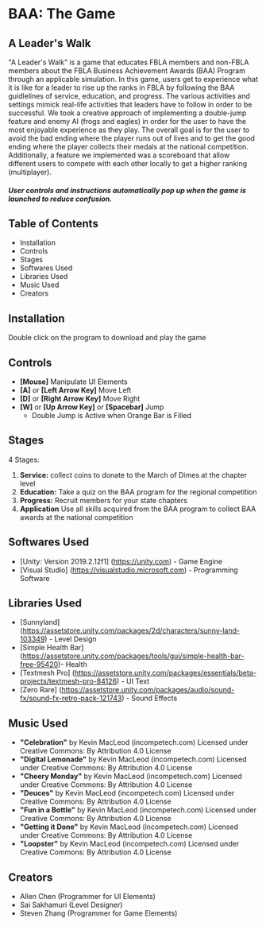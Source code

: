 # BAA: The Game
## A Leader's Walk 

"A Leader's Walk" is a game that educates FBLA members and non-FBLA members about the FBLA Business Achievement Awards (BAA) Program through an applicable simulation. In this game, users get to experience what it is like for a leader to rise up the ranks in FBLA by following the BAA guidlelines of service, education, and progress. The various activities and settings mimick real-life activities that leaders have to follow in order to be successful. We took a creative approach of implementing a double-jump feature and enemy AI (frogs and eagles) in order for the user to have the most enjoyable experience as they play. The overall goal is for the user to avoid the bad ending where the player runs out of lives and to get the good ending where the player collects their medals at the national competition. Additionally, a feature we implemented was a scoreboard that allow different users to compete with each other locally to get a higher ranking (multiplayer).

#### *User controls and instructions automatically pop up when the game is launched to reduce confusion.*


## Table of Contents
* Installation
* Controls
* Stages
* Softwares Used
* Libraries Used
* Music Used
* Creators

## Installation
Double click on the program to download and play the game

## Controls
* **[Mouse]** Manipulate UI Elements
* **[A]** or **[Left Arrow Key]** Move Left
* **[D]** or **[Right Arrow Key]** Move Right
* **[W]** or **[Up Arrow Key]** or **[Spacebar]** Jump 
    * Double Jump is Active when Orange Bar is Filled

## Stages
4 Stages:
1. **Service:** collect coins to donate to the March of Dimes at the chapter level
2. **Education:** Take a quiz on the BAA program for the regional competition
3. **Progress:** Recruit members for your state chapters
4. **Application** Use all skills acquired from the BAA program to collect BAA awards at the national competition

## Softwares Used
* [Unity: Version 2019.2.12f1] (https://unity.com) - Game Engine
* [Visual Studio] (https://visualstudio.microsoft.com) - Programming Software

## Libraries Used
* [Sunnyland] (https://assetstore.unity.com/packages/2d/characters/sunny-land-103349) - Level Design
* [Simple Health Bar] (https://assetstore.unity.com/packages/tools/gui/simple-health-bar-free-95420)- Health
* [Textmesh Pro] (https://assetstore.unity.com/packages/essentials/beta-projects/textmesh-pro-84126) - UI Text 
* [Zero Rare] (https://assetstore.unity.com/packages/audio/sound-fx/sound-fx-retro-pack-121743) - Sound Effects

## Music Used
* **"Celebration"** by Kevin MacLeod (incompetech.com) Licensed under Creative Commons: By Attribution 4.0 License ​
* **"Digital Lemonade"** by Kevin MacLeod (incompetech.com) Licensed under Creative Commons: By Attribution 4.0 License ​
* **"Cheery Monday"** by Kevin MacLeod (incompetech.com) Licensed under Creative Commons: By Attribution 4.0 License​
* **"Deuces"** by Kevin MacLeod (incompetech.com) Licensed under Creative Commons: By Attribution 4.0 License ​
* **"Fun in a Bottle"** by Kevin MacLeod (incompetech.com) Licensed under Creative Commons: By Attribution 4.0 License ​
* **"Getting it Done"** by Kevin MacLeod (incompetech.com) Licensed under Creative Commons: By Attribution 4.0 License​
* **"Loopster"** by Kevin MacLeod (incompetech.com) Licensed under Creative Commons: By Attribution 4.0 License ​

## Creators
* Allen Chen (Programmer for UI Elements)
* Sai Sakhamuri (Level Designer)
* Steven Zhang (Programmer for Game Elements)
